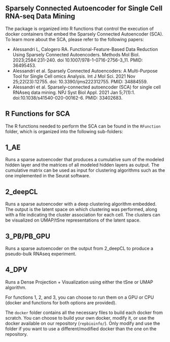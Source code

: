 ## Sparsely Connected Autoencoder for Single Cell RNA-seq Data Mining
The package is organized into R functions that control the execution of docker containers that embed the Sparsely Connected Autoencoder (SCA). To learn more about the SCA, please refer to the following papers:

- Alessandri L, Calogero RA. Functional-Feature-Based Data Reduction Using Sparsely Connected Autoencoders. Methods Mol Biol. 2023;2584:231-240. doi 10.1007/978-1-0716-2756-3_11. PMID: 36495453.
- Alessandri et al. Sparsely Connected Autoencoders: A Multi-Purpose Tool for Single Cell omics Analysis. Int J Mol Sci. 2021 Nov 25;22(23):12755. doi: 10.3390/ijms222312755. PMID: 34884559.
- Alessandri et al. Sparsely-connected autoencoder (SCA) for single cell RNAseq data mining. NPJ Syst Biol Appl. 2021 Jan 5;7(1):1. doi:10.1038/s41540-020-00162-6. PMID: 33402683.

## R Functions for SCA
The R functions needed to perform the SCA can be found in the `RFunction` folder, which is organized into the following sub-folders:

## 1_AE
Runs a sparse autoencoder that produces a cumulative sum of the modeled hidden layer and the matrices of all modeled hidden layers as output. The cumulative matrix can be used as input for clustering algorithms such as the one implemented in the Seurat software.

## 2_deepCL
Runs a sparse autoencoder with a deep clustering algorithm embedded. The output is the latent space on which clustering was performed, along with a file indicating the cluster association for each cell. The clusters can be visualized on UMAP/tSne representations of the latent space.

## 3_PB/PB_GPU
Runs a sparse autoencoder on the output from 2_deepCL to produce a pseudo-bulk RNAseq experiment.

## 4_DPV
Runs a Dense Projection + Visualization using either the tSne or UMAP algorithm.

For functions 1, 2, and 3, you can choose to run them on a GPU or CPU (docker and functions for both options are provided).

The `docker` folder contains all the necessary files to build each docker from scratch. You can choose to build your own docker, modify it, or use the docker available on our repository (`repbioinfo/`). Only modify and use the folder if you want to use a different/modified docker than the one on the repository.
